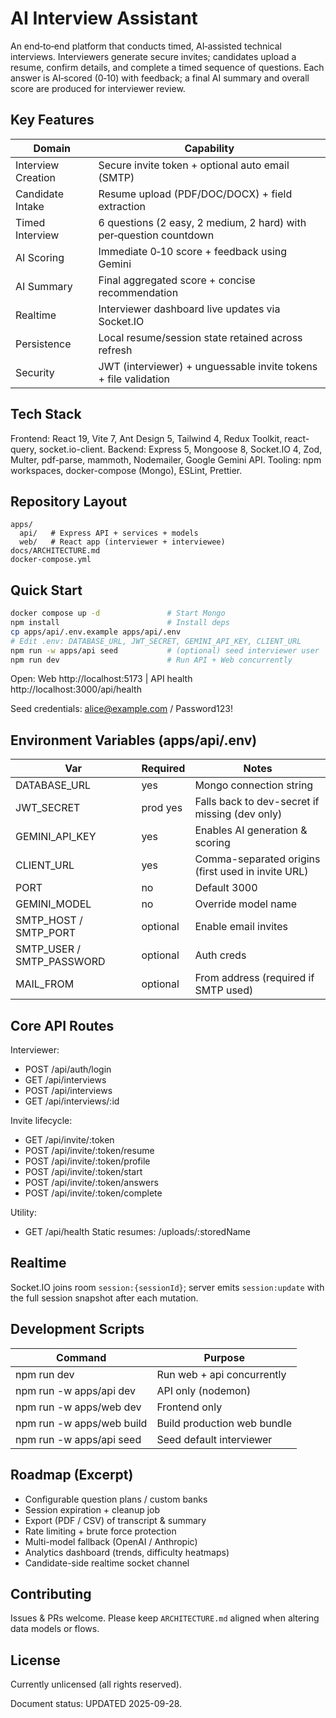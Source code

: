 # AI Interview Assistant

An end‑to‑end platform that conducts timed, AI‑assisted technical interviews. Interviewers generate secure invites; candidates upload a resume, confirm details, and complete a timed sequence of questions. Each answer is AI‑scored (0‑10) with feedback; a final AI summary and overall score are produced for interviewer review.

## Key Features

| Domain | Capability |
|--------|-----------|
| Interview Creation | Secure invite token + optional auto email (SMTP) |
| Candidate Intake | Resume upload (PDF/DOC/DOCX) + field extraction |
| Timed Interview | 6 questions (2 easy, 2 medium, 2 hard) with per‑question countdown |
| AI Scoring | Immediate 0‑10 score + feedback using Gemini |
| AI Summary | Final aggregated score + concise recommendation |
| Realtime | Interviewer dashboard live updates via Socket.IO |
| Persistence | Local resume/session state retained across refresh |
| Security | JWT (interviewer) + unguessable invite tokens + file validation |


## Tech Stack

Frontend: React 19, Vite 7, Ant Design 5, Tailwind 4, Redux Toolkit, react-query, socket.io-client.
Backend: Express 5, Mongoose 8, Socket.IO 4, Zod, Multer, pdf-parse, mammoth, Nodemailer, Google Gemini API.
Tooling: npm workspaces, docker-compose (Mongo), ESLint, Prettier.

## Repository Layout
```
apps/
  api/   # Express API + services + models
  web/   # React app (interviewer + interviewee)
docs/ARCHITECTURE.md
docker-compose.yml
```

## Quick Start
```bash
docker compose up -d               # Start Mongo
npm install                        # Install deps
cp apps/api/.env.example apps/api/.env
# Edit .env: DATABASE_URL, JWT_SECRET, GEMINI_API_KEY, CLIENT_URL
npm run -w apps/api seed           # (optional) seed interviewer user
npm run dev                        # Run API + Web concurrently
```
Open: Web http://localhost:5173  |  API health http://localhost:3000/api/health

Seed credentials: alice@example.com / Password123!

## Environment Variables (apps/api/.env)
| Var | Required | Notes |
|-----|----------|-------|
| DATABASE_URL | yes | Mongo connection string |
| JWT_SECRET | prod yes | Falls back to dev-secret if missing (dev only) |
| GEMINI_API_KEY | yes | Enables AI generation & scoring |
| CLIENT_URL | yes | Comma-separated origins (first used in invite URL) |
| PORT | no | Default 3000 |
| GEMINI_MODEL | no | Override model name |
| SMTP_HOST / SMTP_PORT | optional | Enable email invites |
| SMTP_USER / SMTP_PASSWORD | optional | Auth creds |
| MAIL_FROM | optional | From address (required if SMTP used) |

## Core API Routes
Interviewer:
- POST /api/auth/login
- GET  /api/interviews
- POST /api/interviews
- GET  /api/interviews/:id

Invite lifecycle:
- GET  /api/invite/:token
- POST /api/invite/:token/resume
- POST /api/invite/:token/profile
- POST /api/invite/:token/start
- POST /api/invite/:token/answers
- POST /api/invite/:token/complete

Utility:
- GET /api/health
Static resumes: /uploads/:storedName

## Realtime
Socket.IO joins room `session:{sessionId}`; server emits `session:update` with the full session snapshot after each mutation.

## Development Scripts
| Command | Purpose |
|---------|---------|
| npm run dev | Run web + api concurrently |
| npm run -w apps/api dev | API only (nodemon) |
| npm run -w apps/web dev | Frontend only |
| npm run -w apps/web build | Build production web bundle |
| npm run -w apps/api seed | Seed default interviewer |

## Roadmap (Excerpt)
- Configurable question plans / custom banks
- Session expiration + cleanup job
- Export (PDF / CSV) of transcript & summary
- Rate limiting + brute force protection
- Multi-model fallback (OpenAI / Anthropic)
- Analytics dashboard (trends, difficulty heatmaps)
- Candidate-side realtime socket channel

## Contributing
Issues & PRs welcome. Please keep `ARCHITECTURE.md` aligned when altering data models or flows.

## License
Currently unlicensed (all rights reserved).

Document status: UPDATED 2025-09-28.

